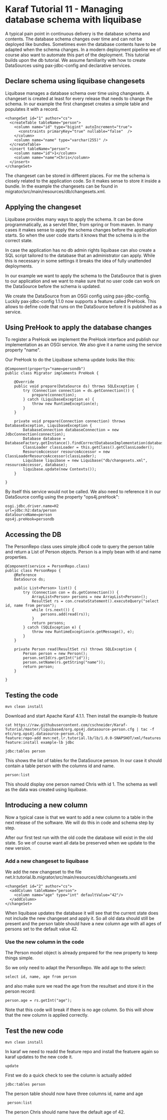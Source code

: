 # Karaf Tutorial 11 - Managing database schema with liquibase

A typical pain point in continuous delivery is the database schema and contents. The database schema changes over time and can not be deployed like bundles. Sometimes even the database contents have to be adapted when the schema changes. In a modern deployment pipeline we of course also want to automate this part of the deployment. This tutorial builds upon the db tutorial. We assume familiarity with how to create DataSources using pax-jdbc-config and declarative services.

## Declare schema using liquibase changesets

Liquibase manages a database schema over time using changesets. A changeset is created at least for every release that needs to change the schema.
In our example the first changeset creates a simple table and populates it with a record.

    <changeSet id="1" author="cs">
      <createTable tableName="person">
        <column name="id" type="bigint" autoIncrement="true">
          <constraints primaryKey="true" nullable="false"  />
        </column>
        <column name="name" type="varchar(255)" />
      </createTable>
      <insert tableName="person">
        <column name="id">1</column>
        <column name="name">Chris</column>
      </insert>
    </changeSet>

The changeset can be stored in different places. For me the schema is closely related to the application code. So it makes sense to store it inside a bundle. In the example the changesets can be found in migrator/src/main/resources/db/changesets.xml.

## Applying the changeset

Liquibase provides many ways to apply the schema. It can be done programmatically, as a servlet filter, from spring or from maven. In many cases it makes sense to apply the schema changes before the application starts. So when the user code starts it knows that the schema is in the correct state.

In case the application has no db admin rights liquibase can also create a SQL script tailored to the database that an administrator can apply. While this is necessary in some settings it breaks the idea of fully unattended deployments.

In our example we want to apply the schema to the DataSource that is given to our application and we want to make sure that no user code can work on the DataSource before the schema is updated.

We create the DataSource from an OSGi config using pax-jdbc-config. Luckily pax-jdbc-config 1.1.0 now supports a feature called PreHook. This allows to define code that runs on the DataSource before it is published as a service.

## Using PreHook to apply the database changes

To register a PreHook we implement the PreHook interface and publish our implementation as an OSGi service. We also give it a name using the service property "name".

Our PreHook to do the Liquibase schema update looks like this:

    @Component(property="name=persondb")
    public class Migrator implements PreHook {

        @Override
        public void prepare(DataSource ds) throws SQLException {
            try (Connection connection = ds.getConnection()) {
                prepare(connection);
            } catch (LiquibaseException e) {
                throw new RuntimeException(e);
            }
        }

        private void prepare(Connection connection) throws DatabaseException, LiquibaseException {
            DatabaseConnection databaseConnection = new JdbcConnection(connection);
            Database database = DatabaseFactory.getInstance().findCorrectDatabaseImplementation(databaseConnection);
            ClassLoader classLoader = this.getClass().getClassLoader();
            ResourceAccessor resourceAccessor = new ClassLoaderResourceAccessor(classLoader);
            Liquibase liquibase = new Liquibase("db/changesets.xml", resourceAccessor, database);
            liquibase.update(new Contexts());
        }

    }

By itself this service would not be called. We also need to reference it in our DataSource config using the property "ops4j.preHook":

    osgi.jdbc.driver.name=H2
    url=jdbc:h2:data/person
    dataSourceName=person
    ops4j.preHook=persondb

## Accessing the DB

The PersonRepo class uses simple jdbc4 code to query the person table and return a List of Person objects. Person is a imply bean with id and name properties.

    @Component(service = PersonRepo.class)
    public class PersonRepo {
        @Reference
        DataSource ds;

        public List<Person> list() {
            try (Connection con = ds.getConnection()) {
                ArrayList<Person> persons = new ArrayList<Person>();
                ResultSet rs = con.createStatement().executeQuery("select id, name from person");
                while (rs.next()) {
                    persons.add(read(rs));
                }
                return persons;
            } catch (SQLException e) {
                throw new RuntimeException(e.getMessage(), e);
            }
        }

        private Person read(ResultSet rs) throws SQLException {
            Person person = new Person();
            person.setId(rs.getInt("id"));
            person.setName(rs.getString("name"));
            return person;
        }

    }

## Testing the code

    mvn clean install

Download and start Apache Karaf 4.1.1. Then install the example-lb feature

    cat https://raw.githubusercontent.com/cschneider/Karaf-Tutorial/master/liquibased/org.ops4j.datasource-person.cfg | tac -f etc/org.ops4j.datasource-person.cfg
    feature:repo-add mvn:net.lr.tutorial.lb/lb/1.0.0-SNAPSHOT/xml/features
    feature:install example-lb jdbc

    jdbc:tables person

This shows the list of tables for the DataSource person. In our case it should contain a table person with the columns id and name.

    person:list
  
This should display one person named Chris with id 1. The schema as well as the data was created using liquibase.

## Introducing a new column

Now a typical case is that we want to add a new column to a table in the next release of the software. We will do this in  code and schema step by step.

After our first test run with the old code the database will exist in the old state. So we of course want all data be preserved when we update to the new version. 

### Add a new changeset to liquibase

We add the new changeset to the file net.lr.tutorial.lb.migrator/src/main/resources/db/changesets.xml

    <changeSet id="2" author="cs">
      <addColumn tableName="person">
        <column name="age" type="int" defaultValue="42"/>
      </addColumn>
    </changeSet>

When liquibase updates the database it will see that the current state does not include the new changeset and apply it.
So all old data should still be present and the person table should have a new column age with all ages of persons set to the default value 42.

### Use the new column in the code

The Person model object is already prepared for the new property to keep things simple.

So we only need to adapt the PersonRepo. We add age to the select:

    select id, name, age from person

and also make sure we read the age from the resultset and store it in the person record:

    person.age = rs.getInt("age");

Note that this code will break if there is no age column. So this will show that the new column is  applied correctly.

## Test the new code

    mvn clean install

In karaf we need to readd the feature repo and install the featuere again so karaf updates to the new code it.

    update 

First we do a quick check to see the column is actually added

    jdbc:tables person

The person table should now have three columns id, name and age

     person:list

The person Chris should name have the default age of 42.
